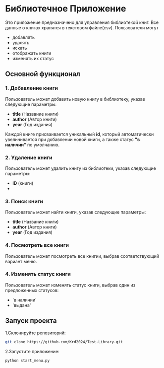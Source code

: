 # Библиотечное Приложение

Это приложение предназначено для управления библиотекой книг. Все данные о книгах хранятся в текстовом файле(csv).
Пользователи могут 
- добавлять
- удалять
- искать
- отображать книги 
- изменять их статус 

## Основной функционал

### 1. **Добавление книги**
Пользователь может добавить новую книгу в библиотеку, указав следующие параметры:
- **title** (Название книги)
- **author** (Автор книги)
- **year** (Год издания)

Каждой книге присваивается уникальный **id**, который автоматически увеличивается при добавлении новой книги, а также статус **"в наличии"** по умолчанию.

### 2. **Удаление книги**
Пользователь может удалить книгу из библиотеки, указав следующие параметры:
- **ID** (книги)
- 
### 3. **Поиск книги**
Пользователь может найти книги, указав следующие параметры:
- **title** (Название книги)
- **author** (Автор книги)
- **year** (Год издания)

### 4. **Посмотреть все книги**
Пользователь может посмотреть все книгии, выбрав соответствующий вариант меню.

### 4. **Изменять статус книги**
Пользователь может изменять статус книги, выбрав один из предложенных статусов:
- 'в наличии'
- 'выдана'

## Запуск проекта
1.Склонируйте репозиторий:
   ```bash
git clone https://github.com/Krd2024/Test-Library.git
```
2.Запустите приложение:
   ```bash
python start_menu.py 
```
